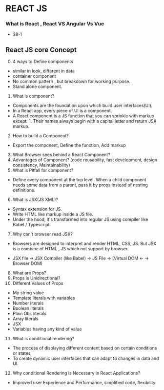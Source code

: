 # REACT JS

### What is React , React VS Angular Vs Vue
- 38-1

## React JS core Concept
0. 4 ways to Define components
- similar in look, different in data
- container component
- No common pattern , but breakdown for working purpose.
- Stand alone component.

1. What is component? 
- Components are the foundation upon which build user interfaces(UI).
- In a React app, every piece of UI is a component.
- A React component is a JS function that you can sprinkle with markup except: 1. Their names always begin with a capital letter and return JSX markup.

2. How to build a Component?
- Export the component, Define the function,  Add markup

3. What Browser sees behind a React Component?
4. Advantages of Component? (code reusability, fast development, design consistency, Maintainability)
5. What is Pitfall for component?
- Define every component at the top level. When a child component needs some data from a parent,  pass it by props instead of nesting definitions.

6. What is JSX(JS XML)? 
- Syntax extension for JS.
- Write HTML like markup inside a JS file.
- Under the hood, it's transformed into regular JS using compiler like Babel / Typescript.

7. Why can't browser read JSX?
- Browsers are designed to interpret and render HTML, CSS, JS. But JSX is a combine of HTML , JS which not support by browser.

- JSX file -> JSX Compiler (like Babel) -> JS File -> (Virtual DOM <- -> Browser DOM)

8. What are Props?
9. Props is Unidirectional?
10. Different Values of Props 
- My string value
- Template literals with variables
- Number literals
- Boolean literals
- Plain Obj. literals
- Array literals
- JSX 
- Variables having any kind of value

11. What is conditional rendering? 
- The process of displaying different content based on certain conditions or states.
- To create dynamic user interfaces that can adapt to changes in data and UI.

12. Why conditional Rendering is Necessary in React Applications?
- Improved user Experience and Performance, simplified code, flexibility.  
